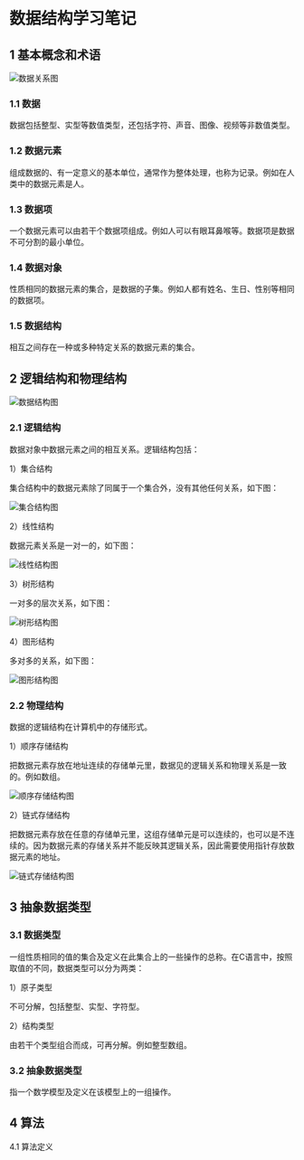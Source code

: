 # 数据结构学习笔记
## 1 基本概念和术语

![数据关系图](https://github.com/Aspetto33/data-structure/blob/master/images/1-3/%E6%95%B0%E6%8D%AE%E5%85%B3%E7%B3%BB%E5%9B%BE.png)

### 1.1 数据

数据包括整型、实型等数值类型，还包括字符、声音、图像、视频等非数值类型。

### 1.2 数据元素

组成数据的、有一定意义的基本单位，通常作为整体处理，也称为记录。例如在人类中的数据元素是人。

### 1.3 数据项

一个数据元素可以由若干个数据项组成。例如人可以有眼耳鼻喉等。数据项是数据不可分割的最小单位。

### 1.4 数据对象

性质相同的数据元素的集合，是数据的子集。例如人都有姓名、生日、性别等相同的数据项。

### 1.5 数据结构

相互之间存在一种或多种特定关系的数据元素的集合。

## 2 逻辑结构和物理结构

![数据结构图](https://github.com/Aspetto33/data-structure/blob/master/images/1-3/%E6%95%B0%E6%8D%AE%E7%BB%93%E6%9E%84%E5%9B%BE.png)

### 2.1 逻辑结构

数据对象中数据元素之间的相互关系。逻辑结构包括：

1）集合结构

集合结构中的数据元素除了同属于一个集合外，没有其他任何关系，如下图：

![集合结构图](https://github.com/Aspetto33/data-structure/blob/master/images/1-3/%E9%9B%86%E5%90%88%E7%BB%93%E6%9E%84%E5%9B%BE.png)

2）线性结构

数据元素关系是一对一的，如下图：

![线性结构图](https://github.com/Aspetto33/data-structure/blob/master/images/1-3/%E7%BA%BF%E6%80%A7%E7%BB%93%E6%9E%84%E5%9B%BE.png)

3）树形结构

一对多的层次关系，如下图：

![树形结构图](https://github.com/Aspetto33/data-structure/blob/master/images/1-3/%E6%A0%91%E5%BD%A2%E7%BB%93%E6%9E%84%E5%9B%BE.png)

4）图形结构

多对多的关系，如下图：

![图形结构图](https://github.com/Aspetto33/data-structure/blob/master/images/1-3/%E5%9B%BE%E5%BD%A2%E7%BB%93%E6%9E%84%E5%9B%BE.png)

### 2.2 物理结构

数据的逻辑结构在计算机中的存储形式。

1）顺序存储结构

把数据元素存放在地址连续的存储单元里，数据见的逻辑关系和物理关系是一致的。例如数组。

![顺序存储结构图](https://github.com/Aspetto33/data-structure/blob/master/images/1-3/%E9%A1%BA%E5%BA%8F%E5%AD%98%E5%82%A8%E7%BB%93%E6%9E%84%E5%9B%BE.png)

2）链式存储结构

把数据元素存放在任意的存储单元里，这组存储单元是可以连续的，也可以是不连续的。因为数据元素的存储关系并不能反映其逻辑关系，因此需要使用指针存放数据元素的地址。

![链式存储结构图](https://github.com/Aspetto33/data-structure/blob/master/images/1-3/%E9%93%BE%E5%BC%8F%E5%AD%98%E5%82%A8%E7%BB%93%E6%9E%84%E5%9B%BE.png)

## 3 抽象数据类型

### 3.1 数据类型

一组性质相同的值的集合及定义在此集合上的一些操作的总称。在C语言中，按照取值的不同，数据类型可以分为两类：

1）原子类型

不可分解，包括整型、实型、字符型。

2）结构类型

由若干个类型组合而成，可再分解。例如整型数组。

### 3.2 抽象数据类型

指一个数学模型及定义在该模型上的一组操作。

## 4 算法

4.1 算法定义

